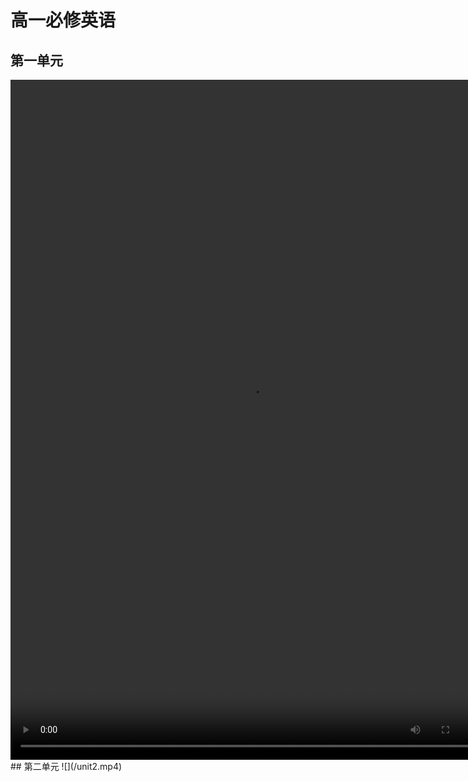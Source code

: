 # 高一必修英语
## 第一单元
<video width="768" height="1088" controls>
  <source src="unit1.mp4" type="video/mp4">
您的浏览器不支持Video标签。
</video>
## 第二单元
![](/unit2.mp4)
